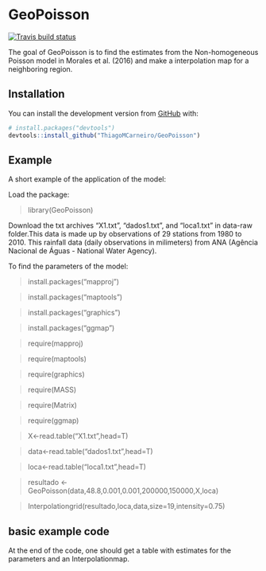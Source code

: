 
<!-- README.md is generated from README.Rmd. Please edit that file -->

# GeoPoisson

<!-- badges: start -->

[![Travis build
status](https://travis-ci.com/ThiagoMCarneiro/GeoPoisson.svg?branch=master)](https://travis-ci.com/ThiagoMCarneiro/GeoPoisson)
<!-- badges: end -->

The goal of GeoPoisson is to find the estimates from the Non-homogeneous
Poisson model in Morales et al. (2016) and make a interpolation map for
a neighboring region.

## Installation

You can install the development version from
[GitHub](https://github.com/) with:

``` r
# install.packages("devtools")
devtools::install_github("ThiagoMCarneiro/GeoPoisson")
```

## Example

A short example of the application of the model:

Load the package:

> library(GeoPoisson)

Download the txt archives “X1.txt”, “dados1.txt”, and “loca1.txt” in
data-raw folder.This data is made up by observations of 29 stations from
1980 to 2010. This rainfall data (daily observations in milimeters) from
ANA (Agência Nacional de Águas - National Water Agency).

To find the parameters of the model:

> install.packages(“mapproj”)

> install.packages(“maptools”)

> install.packages(“graphics”)

> install.packages(“ggmap”)

> require(mapproj)

> require(maptools)

> require(graphics)

> require(MASS)

> require(Matrix)

> require(ggmap)

> X\<-read.table(“X1.txt”,head=T)

> data\<-read.table(“dados1.txt”,head=T)

> loca\<-read.table(“loca1.txt”,head=T)

> resultado \<- GeoPoisson(data,48.8,0.001,0.001,200000,150000,X,loca)

> Interpolationgrid(resultado,loca,data,size=19,intensity=0.75)

## basic example code

At the end of the code, one should get a table with estimates for the
parameters and an Interpolationmap.
